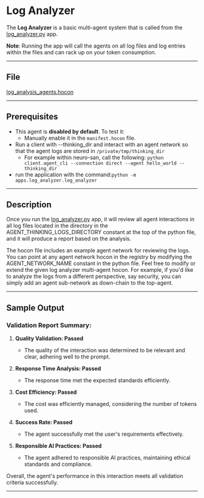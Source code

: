 # Log Analyzer

The **Log Analyzer** is a basic multi-agent system that is called from the [log_analyzer.py](../../apps/log_analyzer/log_analyzer.py) app. 

**Note**: Running the app will call the agents on all log files and log entries within the files and can rack up on your token consumption.

---

## File

[log_analysis_agents.hocon](../../registries/log_analysis_agents.hocon)

---

## Prerequisites

- This agent is **disabled by default**. To test it:
  - Manually enable it in the `manifest.hocon` file.
- Run a client with --thinking_dir and interact with an agent network so that the agent logs are stored in `/private/tmp/thinking_dir`
  - For example within neuro-san, call the following: `python client.agent_cli --connection direct --agent hello_world --thinking_dir`
 - run the application with the command:`python -m apps.log_analyzer.log_analyzer`

---

## Description

Once you run the [log_analyzer.py](../../apps/log_analyzer/log_analyzer.py) app, it will review all agent interactions in all log files located in the directory in the AGENT_THINKING_LOGS_DIRECTORY constant at the top of the python file, and it will produce a report based on the analysis.

The hocon file includes an example agent network for reviewing the logs. You can point at any agent network hocon in the registry by modifying the AGENT_NETWORK_NAME constant in the python file. Feel free to modify or extend the given log analyzer multi-agent hocon. For example, if you'd like to analyze the logs from a different perspective, say security, you can simply add an agent sub-network as down-chain to the top-agent.  

---

## Sample Output

### Validation Report Summary:

1. **Quality Validation: Passed**
   - The quality of the interaction was determined to be relevant and clear, adhering well to the prompt.

2. **Response Time Analysis: Passed**
   - The response time met the expected standards efficiently.

3. **Cost Efficiency: Passed**
   - The cost was efficiently managed, considering the number of tokens used.

4. **Success Rate: Passed**
   - The agent successfully met the user's requirements effectively.

5. **Responsible AI Practices: Passed**
   - The agent adhered to responsible AI practices, maintaining ethical standards and compliance.

Overall, the agent's performance in this interaction meets all validation criteria successfully.

---

